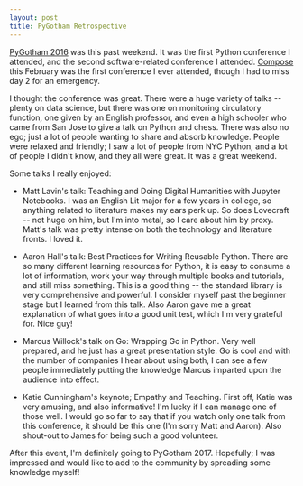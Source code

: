 ```yaml
---
layout: post
title: PyGotham Retrospective
---
```


[PyGotham 2016](http://2016.pygotham.org/) was this past weekend. It was the first Python conference I attended, and the second software-related conference I attended. [Compose](http://www.composeconference.org/2016/speakers/) this February was the first conference I ever attended, though I had to miss day 2 for an emergency.

I thought the conference was great. There were a huge variety of talks -- plenty on data science, but there was one on monitoring circulatory function, one given by an English professor, and even a high schooler who came from San Jose to give a talk on Python and chess. There was also no ego; just a lot of people wanting to share and absorb knowledge. People were relaxed and friendly; I saw a lot of people from NYC Python, and a lot of people I didn't know, and they all were great. It was a great weekend.

Some talks I really enjoyed:

* Matt Lavin's talk: Teaching and Doing Digital Humanities with Jupyter Notebooks. I was an English Lit major for a few years in college, so anything related to literature makes my ears perk up. So does Lovecraft -- not huge on him, but I'm into metal, so I care about him by proxy. Matt's talk was pretty intense on both the technology and literature fronts. I loved it.

* Aaron Hall's talk: Best Practices for Writing Reusable Python. There are so many different learning resources for Python, it is easy to consume a lot of information, work your way through multiple books and tutorials, and still miss something. This is a good thing -- the standard library is very comprehensive and powerful. I consider myself past the beginner stage but I learned from this talk. Also Aaron gave me a great explanation of what goes into a good unit test, which I'm very grateful for. Nice guy!

* Marcus Willock's talk on Go: Wrapping Go in Python. Very well prepared, and he just has a great presentation style. Go is cool and with the number of companies I hear about using both, I can see a few people immediately putting the knowledge Marcus imparted upon the audience into effect.

* Katie Cunningham's keynote; Empathy and Teaching. First off, Katie was very amusing, and also informative! I'm lucky if I can manage one of those well. I would go so far to say that if you watch only one talk from this conference, it should be this one (I'm sorry Matt and Aaron). Also shout-out to James for being such a good volunteer.

After this event, I'm definitely going to PyGotham 2017. Hopefully; I was impressed and would like to add to the community by spreading some knowledge myself!
